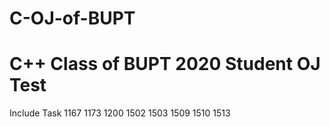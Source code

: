 # C-OJ-of-BUPT
# C++ Class of BUPT 2020 Student OJ Test
Include Task 1167 1173 1200 1502 1503 1509 1510 1513
